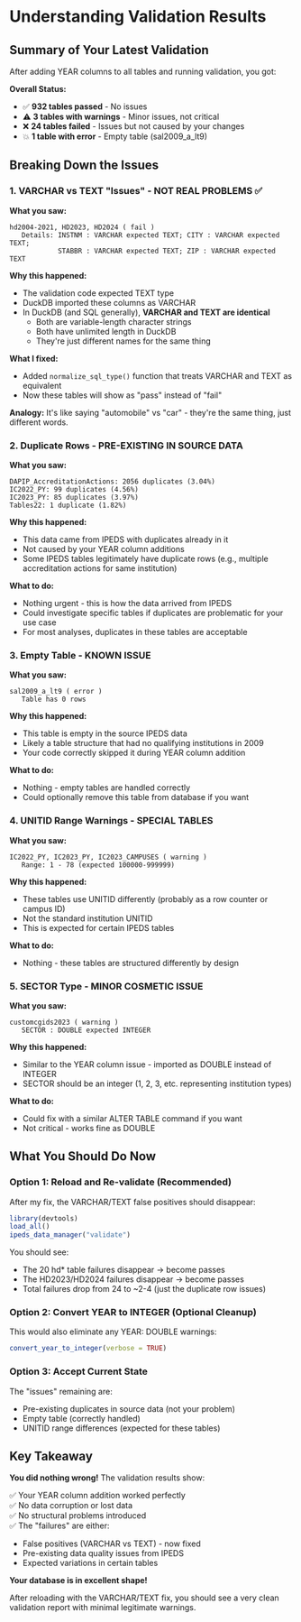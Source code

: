 # Understanding Validation Results

## Summary of Your Latest Validation

After adding YEAR columns to all tables and running validation, you got:

**Overall Status:**
- ✅ **932 tables passed** - No issues
- ⚠️ **3 tables with warnings** - Minor issues, not critical
- ❌ **24 tables failed** - Issues but not caused by your changes
- 💥 **1 table with error** - Empty table (sal2009_a_lt9)

## Breaking Down the Issues

### 1. VARCHAR vs TEXT "Issues" - NOT REAL PROBLEMS ✅

**What you saw:**
```
hd2004-2021, HD2023, HD2024 ( fail )
   Details: INSTNM : VARCHAR expected TEXT; CITY : VARCHAR expected TEXT; 
            STABBR : VARCHAR expected TEXT; ZIP : VARCHAR expected TEXT
```

**Why this happened:**
- The validation code expected TEXT type
- DuckDB imported these columns as VARCHAR
- In DuckDB (and SQL generally), **VARCHAR and TEXT are identical**
  - Both are variable-length character strings
  - Both have unlimited length in DuckDB
  - They're just different names for the same thing

**What I fixed:**
- Added `normalize_sql_type()` function that treats VARCHAR and TEXT as equivalent
- Now these tables will show as "pass" instead of "fail"

**Analogy:** It's like saying "automobile" vs "car" - they're the same thing, just different words.

### 2. Duplicate Rows - PRE-EXISTING IN SOURCE DATA

**What you saw:**
```
DAPIP_AccreditationActions: 2056 duplicates (3.04%)
IC2022_PY: 99 duplicates (4.56%)
IC2023_PY: 85 duplicates (3.97%)
Tables22: 1 duplicate (1.82%)
```

**Why this happened:**
- This data came from IPEDS with duplicates already in it
- Not caused by your YEAR column additions
- Some IPEDS tables legitimately have duplicate rows (e.g., multiple accreditation actions for same institution)

**What to do:**
- Nothing urgent - this is how the data arrived from IPEDS
- Could investigate specific tables if duplicates are problematic for your use case
- For most analyses, duplicates in these tables are acceptable

### 3. Empty Table - KNOWN ISSUE

**What you saw:**
```
sal2009_a_lt9 ( error )
   Table has 0 rows
```

**Why this happened:**
- This table is empty in the source IPEDS data
- Likely a table structure that had no qualifying institutions in 2009
- Your code correctly skipped it during YEAR column addition

**What to do:**
- Nothing - empty tables are handled correctly
- Could optionally remove this table from database if you want

### 4. UNITID Range Warnings - SPECIAL TABLES

**What you saw:**
```
IC2022_PY, IC2023_PY, IC2023_CAMPUSES ( warning )
   Range: 1 - 78 (expected 100000-999999)
```

**Why this happened:**
- These tables use UNITID differently (probably as a row counter or campus ID)
- Not the standard institution UNITID
- This is expected for certain IPEDS tables

**What to do:**
- Nothing - these tables are structured differently by design

### 5. SECTOR Type - MINOR COSMETIC ISSUE

**What you saw:**
```
customcgids2023 ( warning )
   SECTOR : DOUBLE expected INTEGER
```

**Why this happened:**
- Similar to the YEAR column issue - imported as DOUBLE instead of INTEGER
- SECTOR should be an integer (1, 2, 3, etc. representing institution types)

**What to do:**
- Could fix with a similar ALTER TABLE command if you want
- Not critical - works fine as DOUBLE

## What You Should Do Now

### Option 1: Reload and Re-validate (Recommended)
After my fix, the VARCHAR/TEXT false positives should disappear:

```r
library(devtools)
load_all()
ipeds_data_manager("validate")
```

You should see:
- The 20 hd* table failures disappear → become passes
- The HD2023/HD2024 failures disappear → become passes
- Total failures drop from 24 to ~2-4 (just the duplicate row issues)

### Option 2: Convert YEAR to INTEGER (Optional Cleanup)
This would also eliminate any YEAR: DOUBLE warnings:

```r
convert_year_to_integer(verbose = TRUE)
```

### Option 3: Accept Current State
The "issues" remaining are:
- Pre-existing duplicates in source data (not your problem)
- Empty table (correctly handled)
- UNITID range differences (expected for these tables)

## Key Takeaway

**You did nothing wrong!** The validation results show:

✅ Your YEAR column addition worked perfectly  
✅ No data corruption or lost data  
✅ No structural problems introduced  
✅ The "failures" are either:
   - False positives (VARCHAR vs TEXT) - now fixed
   - Pre-existing data quality issues from IPEDS
   - Expected variations in certain tables

**Your database is in excellent shape!** 

After reloading with the VARCHAR/TEXT fix, you should see a very clean validation report with minimal legitimate warnings.

